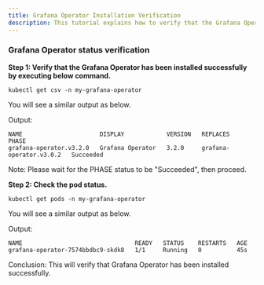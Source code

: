 ```yaml
---
title: Grafana Operator Installation Verification
description: This tutorial explains how to verify that the Grafana Operator has been properly installed in the namespace.
---
```


### Grafana Operator status verification 

**Step 1: Verify that the Grafana Operator has been installed successfully by executing below command.**

```execute
kubectl get csv -n my-grafana-operator
```

You will see a similar output as below.

Output:

```
NAME                      DISPLAY            VERSION   REPLACES                  PHASE
grafana-operator.v3.2.0   Grafana Operator   3.2.0     grafana-operator.v3.0.2   Succeeded
```

Note: Please wait for the PHASE status to be "Succeeded", then proceed.

**Step 2: Check the pod status.**

```execute
kubectl get pods -n my-grafana-operator
```

You will see a similar output as below.

Output:

```
NAME                                READY   STATUS    RESTARTS   AGE
grafana-operator-7574bbdbc9-skdk8   1/1     Running   0          45s
```

Conclusion: This will verify that Grafana Operator has been installed successfully.
